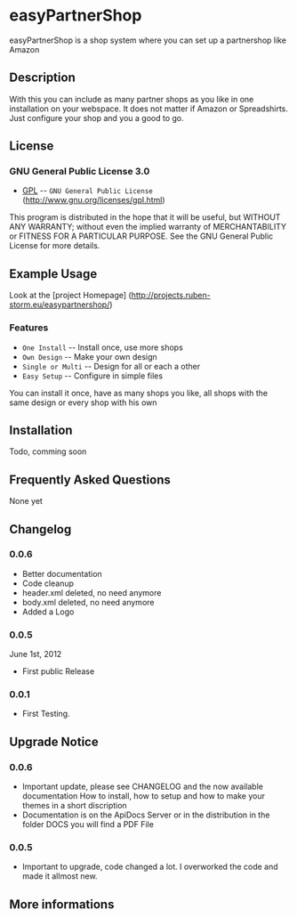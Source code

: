 easyPartnerShop
===============

easyPartnerShop is a shop system where you can set up a partnershop like Amazon

Description
--------------

With this you can include as many partner shops as you like in one installation 
on your webspace. It does not matter if Amazon or Spreadshirts. Just configure 
your shop and you a good to go.


License
--------------

### GNU General Public License 3.0


* [GPL](http://www.gnu.org/licenses/gpl.html) -- `GNU General Public License` (http://www.gnu.org/licenses/gpl.html)

This program is distributed in the hope that it will be useful,
but WITHOUT ANY WARRANTY; without even the implied warranty of
MERCHANTABILITY or FITNESS FOR A PARTICULAR PURPOSE.  See the
GNU General Public License for more details.


Example Usage
--------------

Look at the [project Homepage] (http://projects.ruben-storm.eu/easypartnershop/)




### Features

* `One Install` -- Install once, use more shops
* `Own Design` -- Make your own design
* `Single or Multi` -- Design for all or each a other 
* `Easy Setup` -- Configure in simple files 


You can install it once, have as many shops you like, all shops with the same 
design or every shop with his own



Installation
--------------

[Blog]: http://projects.ruben-storm.eu/easypartnershop/
Todo, comming soon





Frequently Asked Questions
--------------
None yet




Changelog
--------------

### 0.0.6
 * Better documentation
 * Code cleanup 
 * header.xml deleted, no need anymore 
 * body.xml deleted, no need anymore
 * Added a Logo

### 0.0.5
June 1st, 2012
 * First public Release

### 0.0.1

* First Testing.



Upgrade Notice
--------------

### 0.0.6
* Important update, please see CHANGELOG and the now available documentation 
How to install, how to setup and how to make your themes in a short discription
* Documentation is on the ApiDocs Server or in the distribution in the folder DOCS 
you will find a PDF File

### 0.0.5

* Important to upgrade, code changed a lot. I overworked the code and 
made it allmost new.



More informations
------------

[Blog]: http://projects.ruben-storm.eu/easypartnershop/
[GNU General Public License]: http://www.gnu.org/licenses/gpl.html


